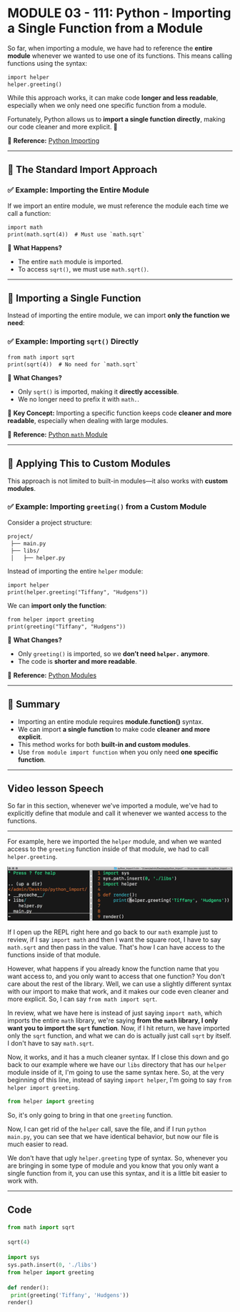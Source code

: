 # MODULE 03 - 111: Python - Importing a Single Function from a Module

So far, when importing a module, we have had to reference the **entire module** whenever we wanted to use one of its functions. This means calling functions using the syntax:

```
import helper
helper.greeting()
```

While this approach works, it can make code **longer and less readable**, especially when we only need one specific function from a module.

Fortunately, Python allows us to **import a single function directly**, making our code cleaner and more explicit. 🚀

🔗 **Reference:** [Python Importing](https://docs.python.org/3/reference/import.html)

---

## 🔹 The Standard Import Approach

### ✅ Example: Importing the Entire Module

If we import an entire module, we must reference the module each time we call a function:

```
import math
print(math.sqrt(4))  # Must use `math.sqrt`
```

📌 **What Happens?**

- The entire `math` module is imported.
- To access `sqrt()`, we must use `math.sqrt()`.

---

## 🔹 Importing a Single Function

Instead of importing the entire module, we can import **only the function we need**:

### ✅ Example: Importing `sqrt()` Directly

```
from math import sqrt
print(sqrt(4))  # No need for `math.sqrt`
```

📌 **What Changes?**

- Only `sqrt()` is imported, making it **directly accessible**.
- We no longer need to prefix it with `math.`.

🔹 **Key Concept:** Importing a specific function keeps code **cleaner and more readable**, especially when dealing with large modules.

🔗 **Reference:** [Python `math` Module](https://docs.python.org/3/library/math.html)

---

## 🔹 Applying This to Custom Modules

This approach is not limited to built-in modules—it also works with **custom modules**.

### ✅ Example: Importing `greeting()` from a Custom Module

Consider a project structure:

```
project/
 ├── main.py
 ├── libs/
 │   ├── helper.py
```

Instead of importing the entire `helper` module:

```
import helper
print(helper.greeting("Tiffany", "Hudgens"))
```

We can **import only the function**:

```
from helper import greeting
print(greeting("Tiffany", "Hudgens"))
```

📌 **What Changes?**

- Only `greeting()` is imported, so we **don’t need `helper.` anymore**.
- The code is **shorter and more readable**.

🔗 **Reference:** [Python Modules](https://docs.python.org/3/tutorial/modules.html)

---

## 📌 Summary

- Importing an entire module requires **module.function()** syntax.
- We can import **a single function** to make code **cleaner and more explicit**.
- This method works for both **built-in and custom modules**.
- Use `from module import function` when you only need **one specific function**.

****

## Video lesson Speech

So far in this section, whenever we've imported a module, we've had to explicitly define that module and call it whenever we wanted access to the functions.

****

For example, here we imported the `helper` module, and when we wanted access to the `greeting` function inside of that module, we had to call `helper.greeting`.

![large](./03-111_IMG1.png)

If I open up the REPL right here and go back to our `math` example just to review, if I say `import math` and then I want the square root, I have to say `math.sqrt` and then pass in the value. That's how I can have access to the functions inside of that module.

However, what happens if you already know the function name that you want access to, and you only want to access that one function? You don't care about the rest of the library. Well, we can use a slightly different syntax with our import to make that work, and it makes our code even cleaner and more explicit. So, I can say `from math import sqrt`.

In review, what we have here is instead of just saying `import math`, which imports the entire `math` library, we're saying **from the `math` library, I only want you to import the `sqrt` function**. Now, if I hit return, we have imported only the `sqrt` function, and what we can do is actually just call `sqrt` by itself. I don't have to say `math.sqrt`.

Now, it works, and it has a much cleaner syntax. If I close this down and go back to our example where we have our `libs` directory that has our `helper` module inside of it, I'm going to use the same syntax here. So, at the very beginning of this line, instead of saying `import helper`, I'm going to say `from helper import greeting`.

```python
from helper import greeting
```

So, it's only going to bring in that one `greeting` function.

Now, I can get rid of the `helper` call, save the file, and if I run `python main.py`, you can see that we have identical behavior, but now our file is much easier to read.

We don't have that ugly `helper.greeting` type of syntax. So, whenever you are bringing in some type of module 
and you know that you only want a single function from it, you can use 
this syntax, and it is a little bit easier to work with.

****

## Code

```python
from math import sqrt

sqrt(4)

import sys
sys.path.insert(0, './libs')
from helper import greeting

def render():
 print(greeting('Tiffany', 'Hudgens'))
render()
```
